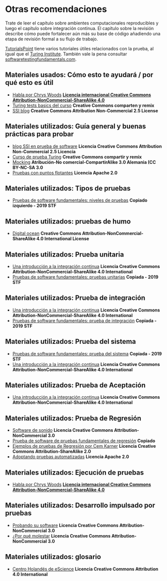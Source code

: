 # Otras recomendaciones

Trate de leer el capítulo sobre ambientes computacionales reproducibles y luego el capítulo sobre integración continua. El capítulo sobre la revisión describe cómo puede fortalecer aún más su base de código añadiendo una etapa de revisión formal a su flujo de trabajo.

[TutorialsPoint](https://www.tutorialspoint.com/software_testing/) tiene varios tutoriales útiles relacionados con la prueba, al igual que el [Turing Institute](https://alan-turing-institute.github.io/rsd-engineeringcourse/ch03tests/01testingbasics.html). También vale la pena consultar [softwaretestingfundamentals.com](http://softwaretestingfundamentals.com).

## Materiales usados: Cómo esto te ayudará / por qué esto es útil

- [Habla por Chrys Woods](https://drive.google.com/file/d/1CBTAhCVixccui1DjeUT13qh6ga5SDXjl/view) [**Licencia internacional Creative Commons Attribution-NonCommercial-ShareAlike 4.0**](https://chryswoods.com/main/copyright.html)
- [Turing tests basics del curso](https://alan-turing-institute.github.io/rsd-engineeringcourse/ch03tests/01testingbasics.html) **Creative Commons comparten y remix**
- [SSI blog](https://www.software.ac.uk/resources/guides/testing-your-software?_ga=2.39233514.830272891.1552653652-1336468516.1531506806) **Creative Commons Attribution Non-Commercial 2.5 License**

## Materiales utilizados: Guía general y buenas prácticas para probar

- [blog SSI en prueba de software](https://www.software.ac.uk/resources/guides/testing-your-software?_ga=2.39233514.830272891.1552653652-1336468516.1531506806) **Licencia Creative Commons Attribution Non-Commercial 2.5 Licencia**
- [Curso de prueba Turing](https://alan-turing-institute.github.io/rsd-engineeringcourse/ch03tests/03pytest.html) **Creative Commons compartir y remix**
- [Mocking](https://www.vogella.com/tutorials/Mockito/article.html) **Atribución-No comercial-CompartirAlike 3.0 Alemania (CC BY-NC-SA 3.0**
- [Pruebas con puntos flotantes](https://github.com/softwaresaved/automated_testing/blob/master/README.md) **Licencia Apache 2.0**

## Materiales utilizados: Tipos de pruebas

- [Pruebas de software fundamentales: niveles de pruebas](http://softwaretestingfundamentals.com/software-testing-levels/) **Copiado izquierdo - 2019 STF**

## Materiales utilizados: pruebas de humo

- [Digital ocean](https://www.digitalocean.com/community/tutorials/an-introduction-to-continuous-integration-delivery-and-deployment) **Creative Commons Attribution-NonCommercial-ShareAlike 4.0 International License**

## Materiales utilizados: Prueba unitaria

- [Una introducción a la integración continua](https://www.digitalocean.com/community/tutorials/an-introduction-to-continuous-integration-delivery-and-deployment) **Licencia Creative Commons Attribution-NonCommercial-ShareAlike 4.0 International**
- [Pruebas de software fundamentales: pruebas unitarias](http://softwaretestingfundamentals.com/unit-testing/) **Copiada - 2019 STF**

## Materiales utilizados: Prueba de integración

- [Una introducción a la integración continua](https://www.digitalocean.com/community/tutorials/an-introduction-to-continuous-integration-delivery-and-deployment) **Licencia Creative Commons Attribution-NonCommercial-ShareAlike 4.0 International**
- [Pruebas de software fundamentales: prueba de integración](http://softwaretestingfundamentals.com/integration-testing/) **Copiada - 2019 STF**

## Materiales utilizados: Prueba del sistema

- [Pruebas de software fundamentales: prueba del sistema](http://softwaretestingfundamentals.com/system-testing/) **Copiada - 2019 STF**
- [Una introducción a la integración continua](https://www.digitalocean.com/community/tutorials/an-introduction-to-continuous-integration-delivery-and-deployment) **Licencia Creative Commons Attribution-NonCommercial-ShareAlike 4.0 International**

## Materiales utilizados: Prueba de Aceptación
- [Una introducción a la integración continua](https://www.digitalocean.com/community/tutorials/an-introduction-to-continuous-integration-delivery-and-deployment) **Licencia Creative Commons Attribution-NonCommercial-ShareAlike 4.0 International**

## Materiales utilizados: Prueba de Regresión

- [Software de sonido](http://soundsoftware.ac.uk/unit-testing-why-bother/) **Licencia Creative Commons Attribution-NonCommercial 3.0**
- [Prueba de software de pruebas fundamentales de regresión](http://softwaretestingfundamentals.com/regression-testing/) **Copiado**
- [Ejemplos de pruebas de Regresión por Cem Karner](http://www.testingeducation.org/k04/RegressionExamples.htm) **Licencia Creative Commons Attribution-ShareAlike 2.0**
- [Adoptando pruebas automatizadas](https://github.com/softwaresaved/automated_testing/blob/master/README.md) **Licencia Apache 2.0**

## Materiales utilizados: Ejecución de pruebas

- [Habla por Chrys Woods](https://drive.google.com/file/d/1CBTAhCVixccui1DjeUT13qh6ga5SDXjl/view) [**Licencia internacional Creative Commons Attribution-NonCommercial-ShareAlike 4.0**](https://chryswoods.com/main/copyright.html)

## Materiales utilizados: Desarrollo impulsado por pruebas

- [Probando su software](https://software.ac.uk/resources/guides/testing-your-software) **Licencia Creative Commons Attribution-NonCommercial 3.0**
- [¿Por qué molestar](http://soundsoftware.ac.uk/unit-testing-why-bother/) **Licencia Creative Commons Attribution-NonCommercial 3.0**

## Materiales utilizados: glosario

- [Centro Holandés de eScience](https://guide.esciencecenter.nl/best_practices/testing.html) **Licencia Creative Commons Attribution 4.0 International**
